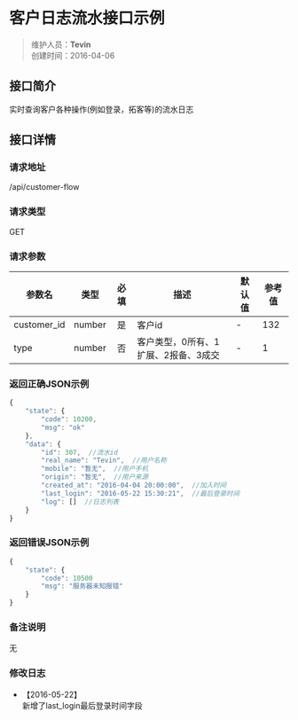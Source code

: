 # 客户日志流水接口示例

>维护人员：**Tevin**  
>创建时间：2016-04-06

## 接口简介
实时查询客户各种操作(例如登录，拓客等)的流水日志  

## 接口详情

### 请求地址
/api/customer-flow

### 请求类型

GET

### 请求参数
| 参数名 | 类型 | 必填 | 描述 | 默认值 | 参考值 |
| --- | :---: | :---: | --- | --- | --- |
| customer_id | number | 是 | 客户id | - | 132 |
| type | number | 否 | 客户类型，0所有、1扩展、2报备、3成交 | - | 1 |

### 返回正确JSON示例
```javascript
{
    "state": {
        "code": 10200,
        "msg": "ok"
    },
    "data": {
        "id": 307,  //流水id
        "real_name": "Tevin",  //用户名称
        "mobile": "暂无",  //用户手机
        "origin": "暂无",  //用户来源
        "created_at": "2016-04-04 20:00:00",  //加入时间
        "last_login": "2016-05-22 15:30:21",  //最后登录时间
        "log": []  //日志列表
    }
}
```
### 返回错误JSON示例
```javascript
{
    "state": {
        "code": 10500
        "msg": "服务器未知报错"
    }
}
```

### 备注说明
无

### 修改日志
- 【2016-05-22】  
   新增了last_login最后登录时间字段

